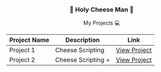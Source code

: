 <div align="center">
    <h3>🧀 Holy Cheese Man 🧀</h3>
    <p>My Projects 💻</p>
    <table>
        <thead>
            <tr>
                <th>Project Name</th>
                <th>Description</th>
                <th>Link</th>
            </tr>
        </thead>
        <tbody>
            <tr>
                <td>Project 1</td>
                <td>Cheese Scripting</td>
                <td><a href="https://github.com/HolyCheeseMan/Cheese-Scripting/blob/Main/README.md">View Project</a></td>
            </tr>
            <tr>
                <td>Project 2</td>
                <td>Cheese Scripting +</td>
                <td><a href="https://github.com/HolyCheeseMan/CheeseScriptingPLUS/blob/Main/README.md">View Project</a></td>
            </tr>
        </tbody>
    </table>
</div>
